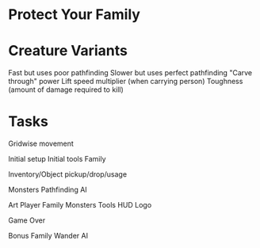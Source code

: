 Protect Your Family
===================

# Creature Variants

Fast but uses poor pathfinding
Slower but uses perfect pathfinding
"Carve through" power
Lift speed multiplier (when carrying person)
Toughness (amount of damage required to kill)

# Tasks

Gridwise movement

Initial setup
    Initial tools
    Family

Inventory/Object pickup/drop/usage

Monsters
    Pathfinding
    AI

Art
    Player
    Family
    Monsters
    Tools
    HUD
    Logo

Game Over

Bonus
    Family Wander AI